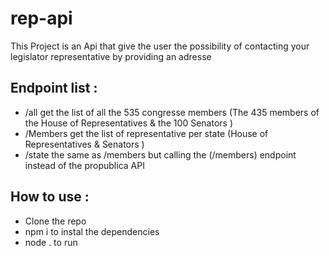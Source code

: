 # rep-api
This Project is an Api that give the user the possibility of contacting your legislator representative by providing an adresse

## Endpoint list : 
- /all get the list of all the 535 congresse members (The 435 members of the House of Representatives & the 100 Senators )
- /Members get the list of representative per state (House of Representatives & Senators )
- /state  the same as /members but calling the (/members) endpoint instead of  the propublica API

## How to use :
- Clone the repo
- npm i to instal the dependencies
- node . to run
